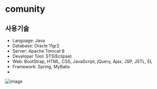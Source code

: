 # comunity

## 사용기술

- Language: Java
- Database: Oracle 11gr2
- Server: Apache Tomcat 9
- Developer Tool: STS(Eclipse)
- Web: BootStrap, HTML, CSS, JavaScript, jQuery, Ajax, JSP, JSTL, EL
- Framework: Spring, MyBatis
- 

![image](https://user-images.githubusercontent.com/37054073/70534494-8649fd00-1b9e-11ea-86f8-0e821be499d7.png)
